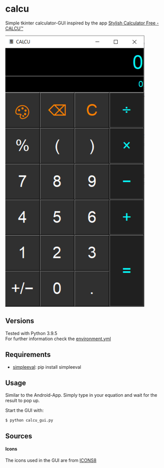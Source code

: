 # calcu
Simple tkinter calculator-GUI inspired by the app [Stylish Calculator Free - CALCU™](https://play.google.com/store/apps/details?id=com.candl.athena&hl=gsw&gl=US)

![](images/GUI.PNG)

## Versions

Tested with Python 3.9.5\
For further information check the [environment.yml](../master/environment.yml)

## Requirements
* [simpleeval](https://pypi.org/project/simpleeval/): pip install simpleeval

## Usage

Similar to the Android-App. Simply type in your equation and wait for the result to pop up.

Start the GUI with:
````
$ python calcu_gui.py
````

## Sources

#### Icons

The icons used in the GUI are from [ICONS8](https://icons8.com/)
